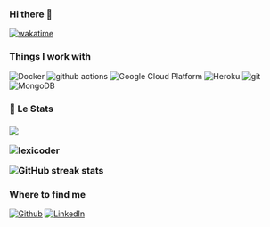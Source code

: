 ### Hi there 👋
[![wakatime](https://wakatime.com/badge/user/f0ba8fe5-0102-41e9-aa49-1864bfbd9cf8.svg)](https://wakatime.com/@f0ba8fe5-0102-41e9-aa49-1864bfbd9cf8) 
<h3>Things I work with</h3>
<p>
  <img alt="Docker" src="https://img.shields.io/badge/-Docker-46a2f1?style=flat-square&logo=docker&logoColor=white" />
  <img alt="github actions" src="https://img.shields.io/badge/-Github_Actions-2088FF?style=flat-square&logo=github-actions&logoColor=white" />
  <img alt="Google Cloud Platform" src="https://img.shields.io/badge/-Google_Cloud_Platform-1a73e8?style=flat-square&logo=google-cloud&logoColor=white" />
  <img alt="Heroku" src="https://img.shields.io/badge/-Heroku-430098?style=flat-square&logo=heroku&logoColor=white" />
  <img alt="git" src="https://img.shields.io/badge/-Git-F05032?style=flat-square&logo=git&logoColor=white" />
  <img alt="MongoDB" src="https://img.shields.io/badge/-MongoDB-13aa52?style=flat-square&logo=mongodb&logoColor=white" />
</p>
<h3>🎉 Le Stats<h3>
<a href="[https://wakatime.com/@lexicoder](https://wakatime.com/@lexicoder)">
  <img align="center" src="https://github-readme-stats.vercel.app/api/wakatime?username=lexicoder&layout=compact" />
</a>
<p align="left"> <img src="https://github-readme-stats.vercel.app/api?username=lexicoder&show_icons=true" alt="lexicoder" />

![GitHub streak stats](https://streak-stats.demolab.com/?user=lexicoder) 

<h3>Where to find me</h3>
<p><a href="https://github.com/lexicoder" target="_blank"><img alt="Github" src="https://img.shields.io/badge/GitHub-%2312100E.svg?&style=for-the-badge&logo=Github&logoColor=white" /></a> <a href="https://www.linkedin.com/in/dimeji" target="_blank"><img alt="LinkedIn" src="https://img.shields.io/badge/linkedin-%230077B5.svg?&style=for-the-badge&logo=linkedin&logoColor=white" /></a> 
</p>
<!--
[![spotify-github-profile](https://spotify-github-profile.vercel.app/api/view?uid=1134280141&cover_image=true&theme=default&show_offline=false&background_color=121212&interchange=true&bar_color_cover=true)](https://spotify-github-profile.vercel.app/api/view?uid=1134280141&redirect=true)

**lexicoder/lexicoder** is a ✨ _special_ ✨ repository because its `README.md` (this file) appears on your GitHub profile.

Here are some ideas to get you started:

- 🔭 I’m currently working on ...
- 🌱 I’m currently learning ...
- 👯 I’m looking to collaborate on ...
- 🤔 I’m looking for help with ...
- 💬 Ask me about ...
- 📫 How to reach me: ...
- 😄 Pronouns: ...
- ⚡ Fun fact: ...
-->
